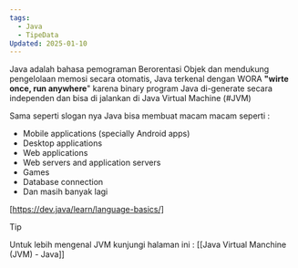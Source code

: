 ```yaml
---
tags:
  - Java
  - TipeData
Updated: 2025-01-10
---
```

Java adalah bahasa pemograman Berorentasi Objek dan mendukung pengelolaan memosi secara otomatis, Java terkenal dengan WORA **"wirte once, run anywhere**" karena binary program Java di-generate secara independen dan bisa di jalankan di Java Virtual Machine (#JVM) 

Sama seperti slogan nya Java bisa membuat macam macam seperti :
- Mobile applications (specially Android apps)
- Desktop applications
- Web applications
- Web servers and application servers
- Games
- Database connection
- Dan masih banyak lagi

[https://dev.java/learn/language-basics/]

 >[!TIP]
>Untuk lebih mengenal JVM kunjungi halaman ini : [[Java Virtual Manchine (JVM) - Java]]

